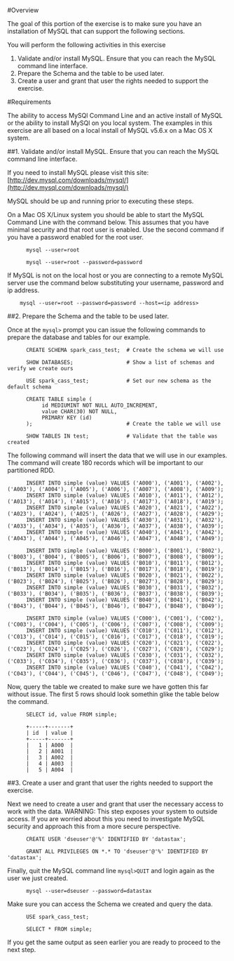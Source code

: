 #Overview

The goal of this portion of the exercise is to make sure you have an installation of MySQL that can support the following sections.

You will perform the following activities in this exercise

  1. Validate and/or install MySQL. Ensure that you can reach the MySQL command line interface.
  2. Prepare the Schema and the table to be used later.
  3. Create a user and grant that user the rights needed to support the exercise.

#Requirements

The ability to access MySQl Command Line and an active install of MySQL or the ability to install MySQl on you local system. The examples in this exercise are all based on a local install of MySQL v5.6.x on a Mac OS X system.

##1. Validate and/or install MySQL. Ensure that you can reach the MySQL command line interface.

If you need to install MySQL please visit this site: [http://dev.mysql.com/downloads/mysql/](http://dev.mysql.com/downloads/mysql/)

MySQL should be up and running prior to executing these steps.

On a Mac OS X/Linux system you should be able to start the MySQL Command Line with the command below. This assumes that you have minimal security and that root user is enabled. Use the second command if you have a password enabled for the root user.

          mysql --user=root

          mysql --user=root --password=password

If MySQL is not on the local host or you are connecting to a remote MySQL server use the command below substituting your username, password and ip address.

        mysql --user=root --password=password --host=<ip address>

##2. Prepare the Schema and the table to be used later.

Once at the `mysql>` prompt you can issue the following commands to prepare the database and tables for our example.

          CREATE SCHEMA spark_cass_test;  # Create the schema we will use

          SHOW DATABASES;                 # Show a list of schemas and verify we create ours

          USE spark_cass_test;            # Set our new schema as the default schema

          CREATE TABLE simple (
               id MEDIUMINT NOT NULL AUTO_INCREMENT,
               value CHAR(30) NOT NULL,
               PRIMARY KEY (id)
          );                              # Create the table we will use

          SHOW TABLES IN test;            # Validate that the table was created

The following command will insert the data that we will use in our examples. The command will create 180 records which will be important to our partitioned RDD.

          INSERT INTO simple (value) VALUES ('A000'), ('A001'), ('A002'), ('A003'), ('A004'), ('A005'), ('A006'), ('A007'), ('A008'), ('A009');
          INSERT INTO simple (value) VALUES ('A010'), ('A011'), ('A012'), ('A013'), ('A014'), ('A015'), ('A016'), ('A017'), ('A018'), ('A019');
          INSERT INTO simple (value) VALUES ('A020'), ('A021'), ('A022'), ('A023'), ('A024'), ('A025'), ('A026'), ('A027'), ('A028'), ('A029');
          INSERT INTO simple (value) VALUES ('A030'), ('A031'), ('A032'), ('A033'), ('A034'), ('A035'), ('A036'), ('A037'), ('A038'), ('A039');
          INSERT INTO simple (value) VALUES ('A040'), ('A041'), ('A042'), ('A043'), ('A044'), ('A045'), ('A046'), ('A047'), ('A048'), ('A049');

          INSERT INTO simple (value) VALUES ('B000'), ('B001'), ('B002'), ('B003'), ('B004'), ('B005'), ('B006'), ('B007'), ('B008'), ('B009');
          INSERT INTO simple (value) VALUES ('B010'), ('B011'), ('B012'), ('B013'), ('B014'), ('B015'), ('B016'), ('B017'), ('B018'), ('B019');
          INSERT INTO simple (value) VALUES ('B020'), ('B021'), ('B022'), ('B023'), ('B024'), ('B025'), ('B026'), ('B027'), ('B028'), ('B029');
          INSERT INTO simple (value) VALUES ('B030'), ('B031'), ('B032'), ('B033'), ('B034'), ('B035'), ('B036'), ('B037'), ('B038'), ('B039');
          INSERT INTO simple (value) VALUES ('B040'), ('B041'), ('B042'), ('B043'), ('B044'), ('B045'), ('B046'), ('B047'), ('B048'), ('B049');

          INSERT INTO simple (value) VALUES ('C000'), ('C001'), ('C002'), ('C003'), ('C004'), ('C005'), ('C006'), ('C007'), ('C008'), ('C009');
          INSERT INTO simple (value) VALUES ('C010'), ('C011'), ('C012'), ('C013'), ('C014'), ('C015'), ('C016'), ('C017'), ('C018'), ('C019');
          INSERT INTO simple (value) VALUES ('C020'), ('C021'), ('C022'), ('C023'), ('C024'), ('C025'), ('C026'), ('C027'), ('C028'), ('C029');
          INSERT INTO simple (value) VALUES ('C030'), ('C031'), ('C032'), ('C033'), ('C034'), ('C035'), ('C036'), ('C037'), ('C038'), ('C039');
          INSERT INTO simple (value) VALUES ('C040'), ('C041'), ('C042'), ('C043'), ('C044'), ('C045'), ('C046'), ('C047'), ('C048'), ('C049');

Now, query the table we created to make sure we have gotten this far without issue. The first 5 rows should look somethin glike the table below the command.

          SELECT id, value FROM simple;

          +-----+-------+
          | id  | value |
          +-----+-------+
          |   1 | A000  |
          |   2 | A001  |
          |   3 | A002  |
          |   4 | A003  |
          |   5 | A004  |


##3. Create a user and grant that user the rights needed to support the exercise.

Next we need to create a user and grant that user the necessary access to work with the data. WARNING: This step exposes your system to outside access. If you are worried about this you need to investigate MySQL security and approach this from a more secure perspective.

          CREATE USER 'dseuser'@'%' IDENTIFIED BY 'datastax';

          GRANT ALL PRIVILEGES ON *.* TO 'dseuser'@'%' IDENTIFIED BY 'datastax';

Finally, quit the MySQL command line `mysql>QUIT` and login again as the user we just created.

          mysql --user=dseuser --password=datastax

Make sure you can access the Schema we created and query the data.

          USE spark_cass_test;

          SELECT * FROM simple;

If you get the same output as seen earlier you are ready to proceed to the next step.